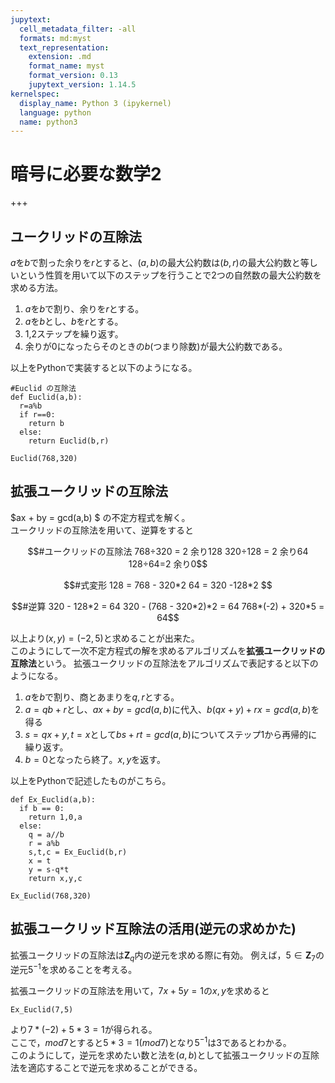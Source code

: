 ```yaml
---
jupytext:
  cell_metadata_filter: -all
  formats: md:myst
  text_representation:
    extension: .md
    format_name: myst
    format_version: 0.13
    jupytext_version: 1.14.5
kernelspec:
  display_name: Python 3 (ipykernel)
  language: python
  name: python3
---
```


# 暗号に必要な数学2


+++

## ユークリッドの互除法

$a$を$b$で割った余りを$r$とすると、$(a,b)$の最大公約数は$(b,r)$の最大公約数と等しいという性質を用いて以下のステップを行うことで2つの自然数の最大公約数を求める方法。  

1. $a$を$b$で割り、余りを$r$とする。
2. $a$を$b$とし、$b$を$r$とする。
3. 1,2ステップを繰り返す。
4. 余りが0になったらそのときの$b$(つまり除数)が最大公約数である。

以上をPythonで実装すると以下のようになる。

```{code-cell} 
#Euclid の互除法
def Euclid(a,b):
  r=a%b
  if r==0:
    return b
  else:
    return Euclid(b,r)
  
Euclid(768,320)
```

## 拡張ユークリッドの互除法

$ax + by = gcd(a,b) $ の不定方程式を解く。  
ユークリッドの互除法を用いて、逆算をすると


```math
#ユークリッドの互除法
768÷320 = 2 余り128
320÷128 = 2 余り64
128÷64=2 余り0
```

```math
#式変形
128 = 768 - 320*2
64 = 320 -128*2

```

```math
#逆算
320 - 128*2 = 64
320 - (768 - 320*2)*2 = 64
768*(-2) + 320*5 = 64
```

以上より$(x,y) = (-2,5)$と求めることが出来た。  
このようにして一次不定方程式の解を求めるアルゴリズムを**拡張ユークリッドの互除法**という。
拡張ユークリッドの互除法をアルゴリズムで表記すると以下のようになる。

1. $a$を$b$で割り、商とあまりを$q,r$とする。
2. $a=qb+r$とし、$ax+by=gcd(a,b)$に代入、$b(qx+y) + rx = gcd(a,b)$を得る
3. $s=qx+y,t = x$として$bs+rt=gcd(a,b)$についてステップ1から再帰的に繰り返す。
4. $b=0$となったら終了。$x,y$を返す。

以上をPythonで記述したものがこちら。

```{code-cell}
def Ex_Euclid(a,b):
  if b == 0:
    return 1,0,a
  else:
    q = a//b
    r = a%b
    s,t,c = Ex_Euclid(b,r)
    x = t
    y = s-q*t
    return x,y,c

Ex_Euclid(768,320)

```

## 拡張ユークリッド互除法の活用(逆元の求めかた)
拡張ユークリッドの互除法は$\mathbf{Z}_q$内の逆元を求める際に有効。
例えば，$5 \in \mathbf{Z}_7$の逆元$5^{-1}$を求めることを考える。

拡張ユークリッドの互除法を用いて，$7x+5y=1$の$x,y$を求めると

```{code-cell}
Ex_Euclid(7,5)
```
より$7*(-2) + 5*3 = 1$が得られる。  
ここで，$mod7$とすると$5*3=1 (mod 7)$となり$5^{-1}$は$3$であるとわかる。  
このようにして，逆元を求めたい数と法を$(a,b)$として拡張ユークリッドの互除法を適応することで逆元を求めることができる。




